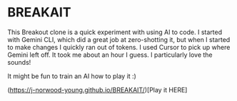 # BREAKAIT

This Breakout clone is a quick experiment with using AI to code. I started with Gemini CLI, which did a great job at zero-shotting it, but when I started to make changes I quickly ran out of tokens. I used Cursor to pick up where Gemini left off. It took me about an hour I guess. I particularly love the sounds!

It might be fun to train an AI how to play it :)

(https://j-norwood-young.github.io/BREAKAIT/)[Play it HERE]